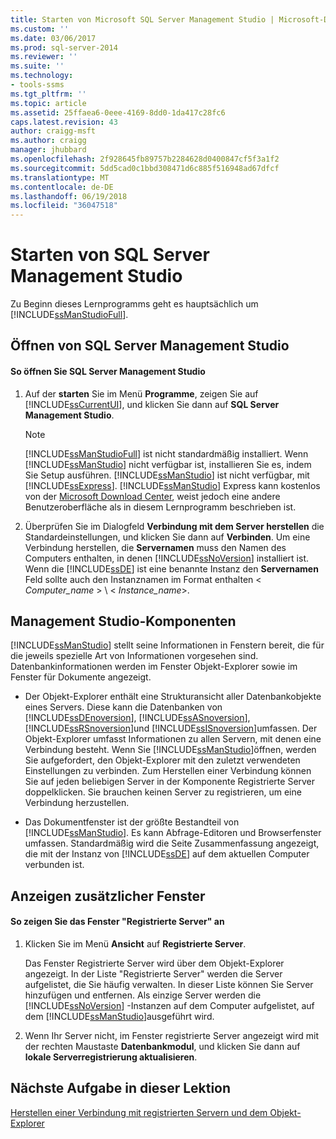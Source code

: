 ```yaml
---
title: Starten von Microsoft SQL Server Management Studio | Microsoft-Dokumentation
ms.custom: ''
ms.date: 03/06/2017
ms.prod: sql-server-2014
ms.reviewer: ''
ms.suite: ''
ms.technology:
- tools-ssms
ms.tgt_pltfrm: ''
ms.topic: article
ms.assetid: 25ffaea6-0eee-4169-8dd0-1da417c28fc6
caps.latest.revision: 43
author: craigg-msft
ms.author: craigg
manager: jhubbard
ms.openlocfilehash: 2f928645fb89757b2284628d0400847cf5f3a1f2
ms.sourcegitcommit: 5dd5cad0c1bbd308471d6c885f516948ad67dfcf
ms.translationtype: MT
ms.contentlocale: de-DE
ms.lasthandoff: 06/19/2018
ms.locfileid: "36047518"
---
```

# <a name="start-sql-server-management-studio"></a>Starten von SQL Server Management Studio
  Zu Beginn dieses Lernprogramms geht es hauptsächlich um [!INCLUDE[ssManStudioFull](../../includes/ssmanstudiofull-md.md)].  
  
## <a name="opening-sql-server-management-studio"></a>Öffnen von SQL Server Management Studio  
  
#### <a name="to-open-sql-server-management-studio"></a>So öffnen Sie SQL Server Management Studio  
  
1.  Auf der **starten** Sie im Menü **Programme**, zeigen Sie auf [!INCLUDE[ssCurrentUI](../../includes/sscurrentui-md.md)], und klicken Sie dann auf **SQL Server Management Studio**.  
  
    > [!NOTE]  
    >  [!INCLUDE[ssManStudioFull](../../includes/ssmanstudiofull-md.md)] ist nicht standardmäßig installiert. Wenn [!INCLUDE[ssManStudio](../../includes/ssmanstudio-md.md)] nicht verfügbar ist, installieren Sie es, indem Sie Setup ausführen. [!INCLUDE[ssManStudio](../../includes/ssmanstudio-md.md)] ist nicht verfügbar, mit [!INCLUDE[ssExpress](../../includes/ssexpress-md.md)]. [!INCLUDE[ssManStudio](../../includes/ssmanstudio-md.md)] Express kann kostenlos von der [Microsoft Download Center](http://go.microsoft.com/fwlink/?LinkID=37075&clcid=0x409), weist jedoch eine andere Benutzeroberfläche als in diesem Lernprogramm beschrieben ist.  
  
2.  Überprüfen Sie im Dialogfeld **Verbindung mit dem Server herstellen** die Standardeinstellungen, und klicken Sie dann auf **Verbinden**. Um eine Verbindung herstellen, die **Servernamen** muss den Namen des Computers enthalten, in denen [!INCLUDE[ssNoVersion](../../includes/ssnoversion-md.md)] installiert ist. Wenn die [!INCLUDE[ssDE](../../includes/ssde-md.md)] ist eine benannte Instanz den **Servernamen** Feld sollte auch den Instanznamen im Format enthalten \< *Computer_name* > \\ < *Instance_name*>.  
  
## <a name="management-studio-components"></a>Management Studio-Komponenten  
 [!INCLUDE[ssManStudio](../../includes/ssmanstudio-md.md)] stellt seine Informationen in Fenstern bereit, die für die jeweils spezielle Art von Informationen vorgesehen sind. Datenbankinformationen werden im Fenster Objekt-Explorer sowie im Fenster für Dokumente angezeigt.  
  
-   Der Objekt-Explorer enthält eine Strukturansicht aller Datenbankobjekte eines Servers. Diese kann die Datenbanken von [!INCLUDE[ssDEnoversion](../../includes/ssdenoversion-md.md)], [!INCLUDE[ssASnoversion](../../includes/ssasnoversion-md.md)], [!INCLUDE[ssRSnoversion](../../includes/ssrsnoversion-md.md)]und [!INCLUDE[ssISnoversion](../../includes/ssisnoversion-md.md)]umfassen. Der Objekt-Explorer umfasst Informationen zu allen Servern, mit denen eine Verbindung besteht. Wenn Sie [!INCLUDE[ssManStudio](../../includes/ssmanstudio-md.md)]öffnen, werden Sie aufgefordert, den Objekt-Explorer mit den zuletzt verwendeten Einstellungen zu verbinden. Zum Herstellen einer Verbindung können Sie auf jeden beliebigen Server in der Komponente Registrierte Server doppelklicken. Sie brauchen keinen Server zu registrieren, um eine Verbindung herzustellen.  
  
-   Das Dokumentfenster ist der größte Bestandteil von [!INCLUDE[ssManStudio](../../includes/ssmanstudio-md.md)]. Es kann Abfrage-Editoren und Browserfenster umfassen. Standardmäßig wird die Seite Zusammenfassung angezeigt, die mit der Instanz von [!INCLUDE[ssDE](../../includes/ssde-md.md)] auf dem aktuellen Computer verbunden ist.  
  
## <a name="showing-additional-windows"></a>Anzeigen zusätzlicher Fenster  
  
#### <a name="to-show-the-registered-servers-window"></a>So zeigen Sie das Fenster "Registrierte Server" an  
  
1.  Klicken Sie im Menü **Ansicht** auf **Registrierte Server**.  
  
     Das Fenster Registrierte Server wird über dem Objekt-Explorer angezeigt. In der Liste "Registrierte Server" werden die Server aufgelistet, die Sie häufig verwalten. In dieser Liste können Sie Server hinzufügen und entfernen. Als einzige Server werden die [!INCLUDE[ssNoVersion](../../includes/ssnoversion-md.md)] -Instanzen auf dem Computer aufgelistet, auf dem [!INCLUDE[ssManStudio](../../includes/ssmanstudio-md.md)]ausgeführt wird.  
  
2.  Wenn Ihr Server nicht, im Fenster registrierte Server angezeigt wird mit der rechten Maustaste **Datenbankmodul**, und klicken Sie dann auf **lokale Serverregistrierung aktualisieren**.  
  
## <a name="next-task-in-lesson"></a>Nächste Aufgabe in dieser Lektion  
 [Herstellen einer Verbindung mit registrierten Servern und dem Objekt-Explorer](../object/object-explorer.md)  
  
  